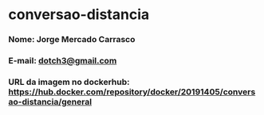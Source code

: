 # conversao-distancia

### Nome: Jorge Mercado Carrasco
### E-mail: dotch3@gmail.com
### URL da imagem no dockerhub:  https://hub.docker.com/repository/docker/20191405/conversao-distancia/general